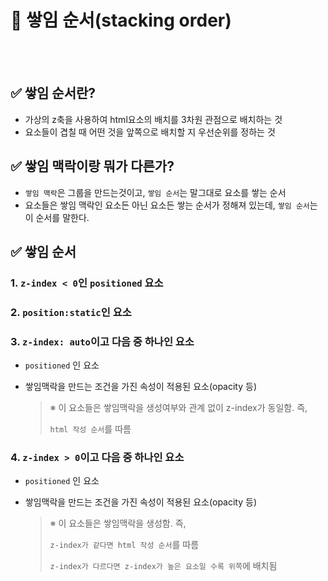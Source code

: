 # 📝 쌓임 순서(stacking order)

<br></br>
## ✅ 쌓임 순서란?
- 가상의 z축을 사용하여 html요소의 배치를 3차원 관점으로 배치하는 것
- 요소들이 겹칠 때 어떤 것을 앞쪽으로 배치할 지 우선순위를 정하는 것

## ✅ 쌓임 맥락이랑 뭐가 다른가?

- `쌓임 맥락`은 그룹을 만드는것이고, `쌓임 순서`는 말그대로 요소를 쌓는 순서
- 요소들은 쌓임 맥락인 요소든 아닌 요소든 쌓는 순서가 정해져 있는데, `쌓임 순서`는 이 순서를 말한다.

## ✅ 쌓임 순서

### 1. `z-index < 0`인 `positioned` 요소
### 2. `position:static`인 요소
### 3. `z-index: auto`이고 다음 중 하나인 요소
   
  - `positioned` 인 요소
  - 쌓임맥락을 만드는 조건을 가진 속성이 적용된 요소(opacity 등)
      
    > ※ 이 요소들은 쌓임맥락을 생성여부와 관계 없이 z-index가 동일함. 즉,
    >
    > `html 작성 순서`를 따름
     
### 4. `z-index > 0`이고 다음 중 하나인 요소

  - `positioned` 인 요소
  - 쌓임맥락을 만드는 조건을 가진 속성이 적용된 요소(opacity 등)
      
    > ※ 이 요소들은 쌓임맥락을 생성함. 즉,
    > 
    > `z-index가 같다면 html 작성 순서`를 따름
    > 
    > `z-index가 다르다면 z-index가 높은 요소일 수록 위쪽`에 배치됨
